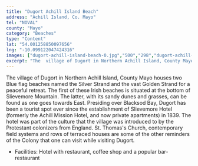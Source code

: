 ```yaml
---
title: "Dugort Achill Island Beach"
address: "Achill Island, Co. Mayo"
tel: "NOVAL"
county: "Mayo"
category: "Beaches"
type: "Content"
lat: "54.001258850097656"
lng: "-10.099122047424316"
images: ["dugort-achill-island-beach-0.jpg","500","298","dugort-achill-island-beach-4.jpg","500","332"]
excerpt: "The  village of Dugort in Northern Achill Island, County Mayo houses two Blue flag  beaches named the Silver Strand and the vast Golden Strand for a p..."
---
```

<p>The  village of Dugort in Northern Achill Island, County Mayo houses two Blue flag  beaches named the Silver Strand and the vast Golden Strand for a peaceful  retreat. The first of these Irish beaches is situated at the bottom of  Slievemore Mountain. The latter, with its sandy dunes and grasses, can be found  as one goes towards East. Presiding over Blacksod Bay, Dugort has been a  tourist spot ever since the establishment of Slievemore Hotel (formerly the  Achill Mission Hotel, and now private apartments) in 1839. The hotel was part  of the culture that the village was introduced to by the Protestant colonizers  from England. St. Thomas's Church, contemporary field systems and rows of  terraced houses are some of the other reminders of the Colony that one can  visit while visiting Dugort.   </p>
<ul>
  <li>Facilities: Hotel with restaurant, coffee  shop and a popular bar-restaurant</li>
</ul>